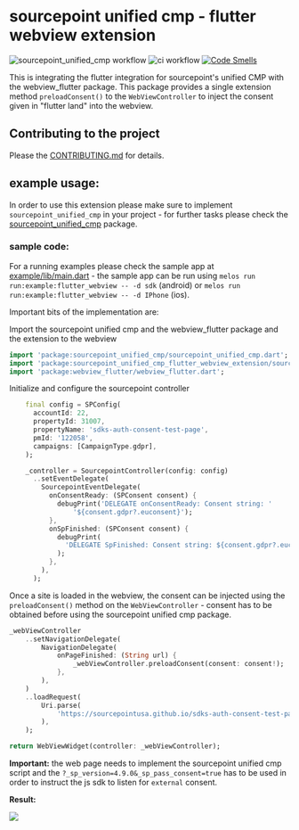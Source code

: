 # sourcepoint unified cmp - flutter webview extension

![sourcepoint_unified_cmp workflow](https://github.com/thekorn/sourcepoint_unified_cmp/actions/workflows/sourcepoint_unified_cmp.yaml/badge.svg) ![ci workflow](https://github.com/thekorn/sourcepoint_unified_cmp/actions/workflows/ci.yaml/badge.svg) [![Code Smells](https://sonarcloud.io/api/project_badges/measure?project=thekorn_sourcepoint_unified_cmp&metric=code_smells)](https://sonarcloud.io/summary/new_code?id=thekorn_sourcepoint_unified_cmp)

This is integrating the flutter integration for sourcepoint's unified CMP with the webview_flutter package.
This package provides a single extension method `preloadConsent()` to the `WebViewController` to inject the
consent given in "flutter land" into the webview.

## Contributing to the project

Please the [CONTRIBUTING.md](https://github.com/thekorn/sourcepoint_unified_cmp/blob/main/CONTRIBUTING.md) for details.

## example usage:

In order to use this extension please make sure to implement `sourcepoint_unified_cmp` in your project - for further tasks please check the [sourcepoint_unified_cmp](https://pub.dev/packages/sourcepoint_unified_cmp) package.


### sample code:

For a running examples please check the sample app at [example/lib/main.dart](packages/sourcepoint_unified_cmp_flutter_webview_extension/example/lib/main.dart) - the sample app can be run using `melos run run:example:flutter_webview -- -d sdk` (android) or `melos run run:example:flutter_webview -- -d IPhone` (ios).

Important bits of the implementation are:

Import the sourcepoint unified cmp and the webview_flutter package and the extension to the webview
```dart
import 'package:sourcepoint_unified_cmp/sourcepoint_unified_cmp.dart';
import 'package:sourcepoint_unified_cmp_flutter_webview_extension/sourcepoint_unified_cmp_flutter_webview_extension.dart';
import 'package:webview_flutter/webview_flutter.dart';
```

Initialize and configure the sourcepoint controller

```dart
    final config = SPConfig(
      accountId: 22,
      propertyId: 31007,
      propertyName: 'sdks-auth-consent-test-page',
      pmId: '122058',
      campaigns: [CampaignType.gdpr],
    );

    _controller = SourcepointController(config: config)
      ..setEventDelegate(
        SourcepointEventDelegate(
          onConsentReady: (SPConsent consent) {
            debugPrint('DELEGATE onConsentReady: Consent string: '
                '${consent.gdpr?.euconsent}');
          },
          onSpFinished: (SPConsent consent) {
            debugPrint(
              'DELEGATE SpFinished: Consent string: ${consent.gdpr?.euconsent}',
            );
          },
        ),
      );
```

Once a site is loaded in the webview, the consent can be injected using the `preloadConsent()` method on the `WebViewController` - consent has to be obtained before using the sourcepoint unified cmp package.

```dart
_webViewController
    ..setNavigationDelegate(
        NavigationDelegate(
            onPageFinished: (String url) {
                _webViewController.preloadConsent(consent: consent!);
            },
        ),
    )
    ..loadRequest(
        Uri.parse(
            'https://sourcepointusa.github.io/sdks-auth-consent-test-page/?_sp_version=4.9.0&_sp_pass_consent=true',
        ),
    );

return WebViewWidget(controller: _webViewController);
```

**Important:** the web page needs to implement the sourcepoint unified cmp script and the `?_sp_version=4.9.0&_sp_pass_consent=true` has to be used in order to instruct the js sdk to listen for `external` consent.

**Result:**

![](https://github.com/thekorn/sourcepoint_unified_cmp/raw/main/packages/sourcepoint_unified_cmp_flutter_webview_extension/doc/images/webview-ios.gif)
